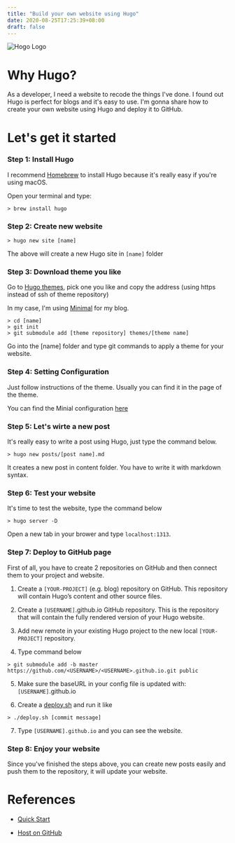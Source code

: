 ```yaml
---
title: "Build your own website using Hugo"
date: 2020-08-25T17:25:39+08:00
draft: false
---
```


![Hogo Logo](/image/2020/aug/25/hugo_logo.png)

# Why Hugo?

As a developer, I need a website to recode the things I've done. I found out Hugo is perfect for blogs and it's easy to use. I'm gonna share how to create your own website using Hugo and deploy it to GitHub.

# Let's get it started

### Step 1: Install Hugo

I recommend [Homebrew](https://brew.sh/) to install Hugo because it's really easy if you're using macOS.

Open your terminal and type:
```text
> brew install hugo
```

### Step 2: Create new website

```text
> hugo new site [name]
```

The above will create a new Hugo site in `[name]` folder
 
### Step 3: Download theme you like

Go to [Hugo themes](https://themes.gohugo.io/), pick one you like and copy the address (using https instead of ssh of theme repository)

In my case, I'm using [Minimal](https://themes.gohugo.io/minimal/) for my blog.

```text
> cd [name]
> git init
> git submodule add [theme repository] themes/[theme name]
```

Go into the [name] folder and type git commands to apply a theme for your website.

### Step 4: Setting Configuration

Just follow instructions of the theme. Usually you can find it in the page of the theme.

You can find the Minial configuration [here](https://themes.gohugo.io/minimal/#configuration)

### Step 5: Let's wirte a new post

It's really easy to write a post using Hugo, just type the command below.

``` text
> hugo new posts/[post name].md
```

It creates a new post in content folder. You have to write it with markdown syntax.

### Step 6: Test your website

It's time to test the website, type the command below

```text
> hugo server -D
```

Open a new tab in your brower and type `localhost:1313`.

### Step 7: Deploy to GitHub page

First of all, you have to create 2 repositories on GitHub and then connect them to your project and website.

1. Create a `[YOUR-PROJECT]` (e.g. blog) repository on GitHub. This repository will contain Hugo’s content and other source files.

2. Create a `[USERNAME]`.github.io GitHub repository. This is the repository that will contain the fully rendered version of your Hugo website.

3. Add new remote in your existing Hugo project to the new local `[YOUR-PROJECT]` repository.

4. Type command below

```text
> git submodule add -b master https://github.com/<USERNAME>/<USERNAME>.github.io.git public
```

5. Make sure the baseURL in your config file is updated with: `[USERNAME]`.github.io

6. Create a [deploy.sh](https://gohugo.io/hosting-and-deployment/hosting-on-github/#put-it-into-a-script) and run it like

```text
> ./deploy.sh [commit message]
```

7. Type `[USERNAME].github.io` and you can see the website.

### Step 8: Enjoy your website
Since you've finished the steps above, you can create new posts easily and push them to the repository, it will update your website.

# References

- [Quick Start](https://gohugo.io/getting-started/quick-start/)

- [Host on GitHub](https://gohugo.io/hosting-and-deployment/hosting-on-github/)